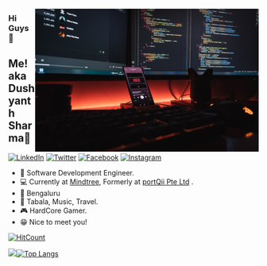 <p align="center">
<img src="https://github.com/dushyntSharma/dushyntSharma/blob/master/img.jpg" width="450" alt="iComics on an iPhone XS Max" align="right" />
</p>

### Hi Guys 👋
## Me! aka Dushyanth Sharma🤔

<p align="left">
<a href="https://www.linkedin.com/in/shreevatsa-ms-03971616b/">
<img src="https://img.shields.io/badge/-LinkedIn-%233781da" alt="LinkedIn"/></a> 
<a href="https://twitter.com/dushynt_sharma">
<img src="https://img.shields.io/badge/-Twitter-%231DA1F2" alt="Twitter" /></a> 
<a href="https://www.facebook.com/dushyntSharma07/">
<img src="https://img.shields.io/badge/-Facebook-blue" alt="Facebook" /></a> 
<a href="https://www.instagram.com/dushynt_sharma">
<img src="https://img.shields.io/badge/-Instagram-%23eb13a5" alt="Instagram" /></a> 
</p>

* 📱 Software Development Engineer.
* 💻 Currently at [Mindtree](https://www.mindtree.com/), Formerly at [portQii Pte Ltd](https://www.portqii.com/) .   
* 🎪 Bengaluru
* 🥁 Tabala, Music, Travel.
* 🎮 HardCore Gamer.
* 😁 Nice to meet you!

[![HitCount](http://hits.dwyl.com/dushyntSharma/dushyntSharma.svg)](http://hits.dwyl.com/dushyntSharma/dushyntSharma)

<img src = "https://github-readme-stats.vercel.app/api?username=dushyntSharma&&show_icons=true&theme=radical">[![Top Langs](https://github-readme-stats.vercel.app/api/top-langs/?username=dushyntSharma&layout=compact&theme=merko)](https://github.com/anuraghazra/github-readme-stats)
